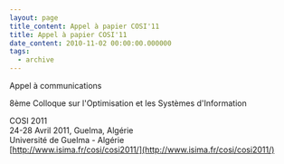 ```yaml
---
layout: page
title_content: Appel à papier COSI'11
title: Appel à papier COSI'11
date_content: 2010-11-02 00:00:00.000000
tags:
  - archive
---
```



Appel à communications



  



8ème Colloque sur l'Optimisation et les Systèmes d'Information  
  
COSI 2011  
24-28 Avril 2011, Guelma, Algérie  
Université de Guelma - Algérie  
[http://www.isima.fr/cosi/cosi2011/](http://www.isima.fr/cosi/cosi2011/)




